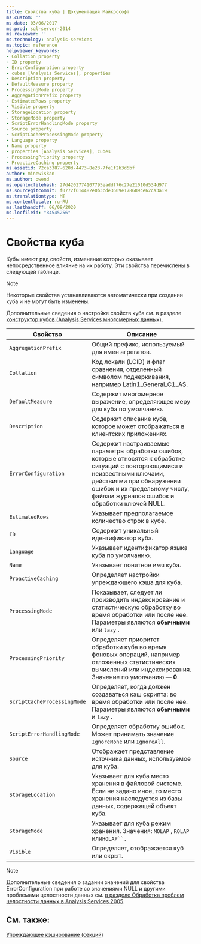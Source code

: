 ```yaml
---
title: Свойства куба | Документация Майкрософт
ms.custom: ''
ms.date: 03/06/2017
ms.prod: sql-server-2014
ms.reviewer: ''
ms.technology: analysis-services
ms.topic: reference
helpviewer_keywords:
- Collation property
- ID property
- ErrorConfiguration property
- cubes [Analysis Services], properties
- Description property
- DefaultMeasure property
- ProcessingMode property
- AggregationPrefix property
- EstimatedRows property
- Visible property
- StorageLocation property
- StorageMode property
- ScriptErrorHandlingMode property
- Source property
- ScriptCacheProcessingMode property
- Language property
- Name property
- properties [Analysis Services], cubes
- ProcessingPriority property
- ProactiveCaching property
ms.assetid: 72ca3387-620d-4473-8e23-7fe1f2b3d5bf
author: minewiskan
ms.author: owend
ms.openlocfilehash: 27d4202774107795eaddf76c27e21010d534d977
ms.sourcegitcommit: f0772f614482e0b3cde3609e178689ce62ca3a19
ms.translationtype: MT
ms.contentlocale: ru-RU
ms.lasthandoff: 06/09/2020
ms.locfileid: "84545256"
---
```

# <a name="cube-properties"></a>Свойства куба
  Кубы имеют ряд свойств, изменение которых оказывает непосредственное влияние на их работу. Эти свойства перечислены в следующей таблице.  
  
> [!NOTE]  
>  Некоторые свойства устанавливаются автоматически при создании куба и не могут быть изменены.  
  
 Дополнительные сведения о настройке свойств куба см. в разделе [конструктор кубов &#40;Analysis Services многомерных данных&#41;](../cube-designer-analysis-services-multidimensional-data.md).  
  
|Свойство|Описание|  
|--------------|-----------------|  
|`AggregationPrefix`|Общий префикс, используемый для имен агрегатов.|  
|`Collation`|Код локали (LCID) и флаг сравнения, отделенный символом подчеркивания, например Latin1_General_C1_AS.|  
|`DefaultMeasure`|Содержит многомерное выражение, определяющее меру для куба по умолчанию.|  
|`Description`|Содержит описание куба, которое может отображаться в клиентских приложениях.|  
|`ErrorConfiguration`|Содержит настраиваемые параметры обработки ошибок, которые относятся к обработке ситуаций с повторяющимися и неизвестными ключами, действиями при обнаружении ошибок и их предельному числу, файлам журналов ошибок и обработки ключей NULL.|  
|`EstimatedRows`|Указывает предполагаемое количество строк в кубе.|  
|`ID`|Содержит уникальный идентификатор куба.|  
|`Language`|Указывает идентификатор языка куба по умолчанию.|  
|`Name`|Указывает понятное имя куба.|  
|`ProactiveCaching`|Определяет настройки упреждающего кэша для куба.|  
|`ProcessingMode`|Показывает, следует ли производить индексирование и статистическую обработку во время обработки или после нее. Параметры являются **обычными** или `lazy` .|  
|`ProcessingPriority`|Определяет приоритет обработки куба во время фоновых операций, например отложенных статистических вычислений или индексирования. Значение по умолчанию — **0**.|  
|`ScriptCacheProcessingMode`|Определяет, когда должен создаваться кэш скрипта: во время обработки или после нее. Параметры являются **обычными** и `lazy` .|  
|`ScriptErrorHandlingMode`|Определяет обработку ошибок. Может принимать значение `IgnoreNone` или `IgnoreAll`.|  
|`Source`|Отображает представление источника данных, используемое для куба.|  
|`StorageLocation`|Указывает для куба место хранения в файловой системе. Если не задано иное, то место хранения наследуется из базы данных, содержащей объект куба.|  
|`StorageMode`|Указывает для куба режим хранения. Значения: `MOLAP` , `ROLAP` или`HOLAP``.`|  
|`Visible`|Определяет, отображается куб или скрыт.|  
  
> [!NOTE]  
>  Дополнительные сведения о задании значений для свойства ErrorConfiguration при работе со значениями NULL и другими проблемами целостности данных см. [в разделе Обработка проблем целостности данных в Analysis Services 2005](https://go.microsoft.com/fwlink/?LinkId=81891).  
  
## <a name="see-also"></a>См. также:  
 [Упреждающее кэширование &#40;секций&#41;](partitions-proactive-caching.md)  
  
  
